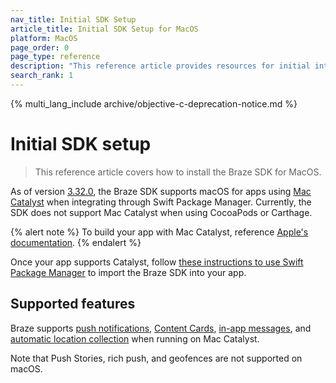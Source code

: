 ```yaml
---
nav_title: Initial SDK Setup
article_title: Initial SDK Setup for MacOS
platform: MacOS
page_order: 0
page_type: reference
description: "This reference article provides resources for initial integration of the Braze SDK on macOS."
search_rank: 1
---
```


{% multi_lang_include archive/objective-c-deprecation-notice.md %}

# Initial SDK setup

> This reference article covers how to install the Braze SDK for MacOS. 

As of version [3.32.0][1], the Braze SDK supports macOS for apps using [Mac Catalyst][2] when integrating through Swift Package Manager. Currently, the SDK does not support Mac Catalyst when using CocoaPods or Carthage.

{% alert note %}
To build your app with Mac Catalyst, reference <a href="https://developer.apple.com/documentation/uikit/mac_catalyst">Apple's documentation</a>.
{% endalert %}

Once your app supports Catalyst, follow [these instructions to use Swift Package Manager][3] to import the Braze SDK into your app.

## Supported features

Braze supports [push notifications][4], [Content Cards][7], [in-app messages][5], and [automatic location collection][5] when running on Mac Catalyst.

Note that Push Stories, rich push, and geofences are not supported on macOS.

[1]:https://github.com/Appboy/appboy-ios-sdk/releases/tag/3.32.0
[2]:https://developer.apple.com/mac-catalyst/
[3]:{{site.baseurl}}/developer_guide/platform_integration_guides/swift/initial_sdk_setup/installation_methods/swift_package_manager/
[4]:{{site.baseurl}}/developer_guide/platform_integration_guides/swift/push_notifications/integration/
[5]:{{site.baseurl}}/developer_guide/platform_integration_guides/swift/analytics/location_tracking/
[6]: {{site.baseurl}}/developer_guide/platform_integration_guides/swift/in-app_messaging/overview/
[7]: {{site.baseurl}}/developer_guide/platform_integration_guides/swift/content_cards/integration/#content-cards-data-model
